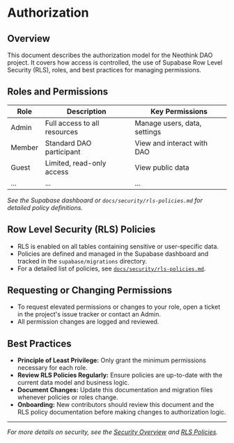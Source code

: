 # Authorization

## Overview

This document describes the authorization model for the Neothink DAO project. It covers how access is controlled, the use of Supabase Row Level Security (RLS), roles, and best practices for managing permissions.

## Roles and Permissions

| Role         | Description                        | Key Permissions                |
|--------------|------------------------------------|-------------------------------|
| Admin        | Full access to all resources        | Manage users, data, settings  |
| Member       | Standard DAO participant           | View and interact with DAO    |
| Guest        | Limited, read-only access          | View public data              |
| ...          | ...                                | ...                           |

*See the Supabase dashboard or `docs/security/rls-policies.md` for detailed policy definitions.*

## Row Level Security (RLS) Policies

- RLS is enabled on all tables containing sensitive or user-specific data.
- Policies are defined and managed in the Supabase dashboard and tracked in the `supabase/migrations` directory.
- For a detailed list of policies, see [`docs/security/rls-policies.md`](./rls-policies.md).

## Requesting or Changing Permissions

- To request elevated permissions or changes to your role, open a ticket in the project's issue tracker or contact an Admin.
- All permission changes are logged and reviewed.

## Best Practices

- **Principle of Least Privilege:** Only grant the minimum permissions necessary for each role.
- **Review RLS Policies Regularly:** Ensure policies are up-to-date with the current data model and business logic.
- **Document Changes:** Update this documentation and migration files whenever policies or roles change.
- **Onboarding:** New contributors should review this document and the RLS policy documentation before making changes to authorization logic.

---

*For more details on security, see the [Security Overview](../README.md) and [RLS Policies](./rls-policies.md).* 